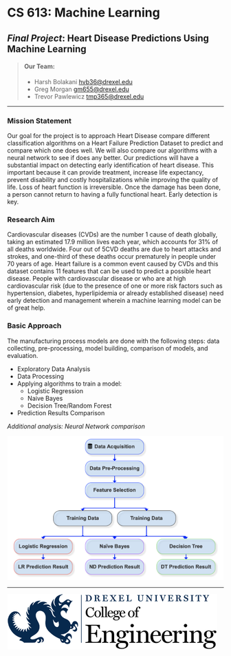# CS 613: Machine Learning

## _Final Project_: Heart Disease Predictions Using Machine Learning

> #### Our Team:
> - Harsh Bolakani hvb36@drexel.edu
> - Greg Morgan gm655@drexel.edu
> - Trevor Pawlewicz tmp365@drexel.edu

---

### Mission Statement

Our goal for the project is to approach Heart Disease compare different classification algorithms on a Heart Failure Prediction Dataset to predict and compare which one does well. We will also compare our algorithms with a neural network to see if does any better.
Our predictions will have a substantial impact on detecting early identification of heart disease. This important because it can provide treatment, increase life expectancy, prevent disability and costly hospitalizations while improving the quality of life.
Loss of heart function is irreversible. Once the damage has been done, a person cannot return to having a fully functional heart. Early detection is key.


### Research Aim

Cardiovascular diseases (CVDs) are the number 1 cause of death globally, taking an estimated 17.9 million lives each year, which accounts for 31% of all deaths worldwide. Four out of 5CVD deaths are due to heart attacks and strokes, and one-third of these deaths occur prematurely in people under 70 years of age. Heart failure is a common event caused by CVDs and this dataset contains 11 features that can be used to predict a possible heart disease.
People with cardiovascular disease or who are at high cardiovascular risk (due to the presence of one or more risk factors such as hypertension, diabetes, hyperlipidemia or already established disease) need early detection and management wherein a machine learning model can be of great help.

### Basic Approach

The manufacturing process models are done with the following steps: data collecting, pre-processing, model building, comparison of models, and evaluation.

- Exploratory Data Analysis
- Data Processing
- Applying algorithms to train a model:
  - Logistic Regression
  - Naive Bayes
  - Decision Tree/Random Forest
- Prediction Results Comparison

_Additional analysis:
Neural Network comparison_

![Research Flow](./images/Model_flow.png "Research Flow")

---

![Drexel logo](./images/Drexel-engineering-blue-black.png "Drexel Engineering")
